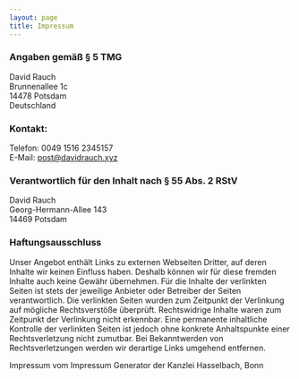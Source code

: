 ```yaml
---
layout: page
title: Impressum
---
```


### Angaben gemäß § 5 TMG

David Rauch<br>
Brunnenallee 1c<br>
14478 Potsdam <br>
Deutschland

### Kontakt:

Telefon: 0049 1516 2345157<br>
E-Mail: post@davidrauch.xyz

### Verantwortlich für den Inhalt nach § 55 Abs. 2 RStV

David Rauch <br>
Georg-Hermann-Allee 143<br>
14469 Potsdam 

### Haftungsausschluss

Unser Angebot enthält Links zu externen Webseiten Dritter, auf deren Inhalte wir keinen Einfluss haben. Deshalb können wir für diese fremden Inhalte auch keine Gewähr übernehmen. Für die Inhalte der verlinkten Seiten ist stets der jeweilige Anbieter oder Betreiber der Seiten verantwortlich. Die verlinkten Seiten wurden zum Zeitpunkt der Verlinkung auf mögliche Rechtsverstöße überprüft. Rechtswidrige Inhalte waren zum Zeitpunkt der Verlinkung nicht erkennbar. Eine permanente inhaltliche Kontrolle der verlinkten Seiten ist jedoch ohne konkrete Anhaltspunkte einer Rechtsverletzung nicht zumutbar. Bei Bekanntwerden von Rechtsverletzungen werden wir derartige Links umgehend entfernen.

Impressum vom Impressum Generator der Kanzlei Hasselbach, Bonn